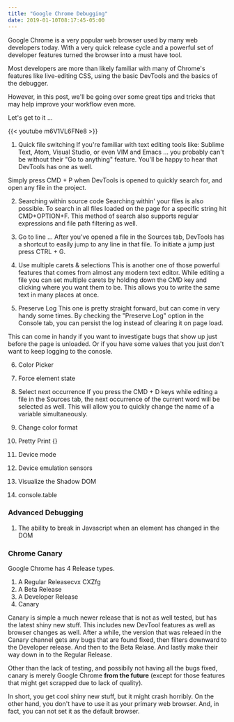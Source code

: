 ```yaml
---
title: "Google Chrome Debugging"
date: 2019-01-10T08:17:45-05:00
---
```


Google Chrome is a very popular web browser used by many web developers today. With a very quick release cycle and a powerful set of  developer features turned the browser into a must have tool. 

Most developers are more than likely familiar with many of Chrome's features like live-editing CSS, using the basic DevTools and the basics of the debugger.

However, in this post, we'll be going over some great tips and tricks that may help improve your workflow even more.

Let's get to it ...

{{< youtube m6V1VL6FNe8 >}}

1. Quick file switching
If you're familiar with text editing tools like: Sublime Text, Atom, Visual Studio, or even VIM and Emacs ... you probably can't be without their "Go to anything" feature. You'll be happy to hear that DevTools has one as well. 

Simply press CMD + P when DevTools is opened to quickly search for, and open any file in the project.

2. Searching within source code
Searching within' your files is also possible. To search in all files loaded on the page for a specific string hit CMD+OPTION+F. This method of search also supports regular expressions and file path filtering as well.

3. Go to line ...
After you've opened a file in the Sources tab, DevTools has a shortcut to easily jump to any line in that file. To initiate a jump just press CTRL + G.

4. Use multiple carets & selections 
This is another one of those powerful features that comes from almost any modern text editor. While editing a file you can set multiple carets by holding down the CMD key and clicking where you want them to be. This allows you to write the same text in many places at once.

5. Preserve Log
This one is pretty straight forward, but can come in very handy some times. By checking the "Preserve Log" option in the Console tab, you can persist the log instead of clearing it on page load. 

This can come in handy if you want to investigate bugs that show up just before the page is unloaded. Or if you have some values that you just don't want to keep logging to the conosle.

6. Color Picker

7. Force element state
8. Select next occurrence
If you press the CMD + D keys while editing a file in the Sources tab, the next occurrence of the current word will be selected as well. This will allow you to quickly change the name of a variable simultaneously.

11. Change color format

7. Pretty Print {}
8. Device mode
9. Device emulation sensors
12. Visualize the Shadow DOM
15. console.table


### Advanced Debugging

1. The ability to break in Javascript when an element has changed in the DOM


### Chrome Canary

Google Chrome has 4 Release types.

1. A Regular Releasecvx CXZfg
2. A Beta Release
3. A Developer Release
4. Canary

Canary is simple a much newer release that is not as well tested, but has the latest shiny new stuff. This includes new DevTool features as well as browser changes as well. After a while, the version that was releaed in the Canary channel gets any bugs that are found fixed, then filters downward to the Developer release. And then to the Beta Relase. And lastly make their way down in to the Regular Release.

Other than the lack of testing, and possibily not having all the bugs fixed, canary is merely Google Chrome **from the future** (except for those features that might get scrapped due to lack of quality).

In short, you get cool shiny new stuff, but it might crash horribly. On the other hand, you don't have to use it as your primary web browser. And, in fact, you can not set it as the default browser.